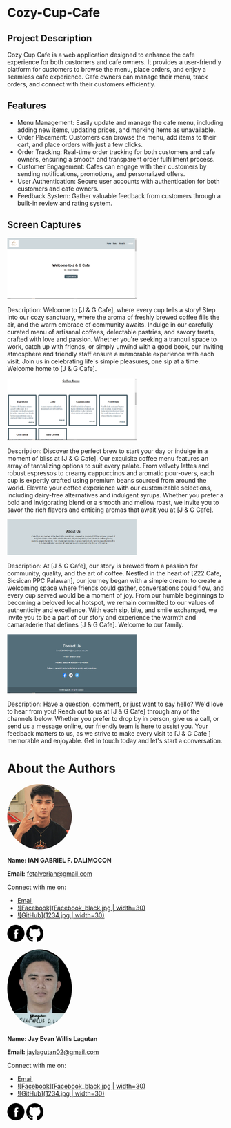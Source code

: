 # Cozy-Cup-Cafe

## Project Description
Cozy Cup Cafe is a web application designed to enhance the cafe experience for both customers and cafe owners. It provides a user-friendly platform for customers to browse the menu, place orders, and enjoy a seamless cafe experience. Cafe owners can manage their menu, track orders, and connect with their customers efficiently.

## Features
- Menu Management: Easily update and manage the cafe menu, including adding new items, updating prices, and marking items as unavailable.
- Order Placement: Customers can browse the menu, add items to their cart, and place orders with just a few clicks.
- Order Tracking: Real-time order tracking for both customers and cafe owners, ensuring a smooth and transparent order fulfillment process.
- Customer Engagement: Cafes can engage with their customers by sending notifications, promotions, and personalized offers.
- User Authentication: Secure user accounts with authentication for both customers and cafe owners.
- Feedback System: Gather valuable feedback from customers through a built-in review and rating system.

## Screen Captures

<img src="423568468_1764550047398841_763709334342600698_n.png" width="300"/>

Description: Welcome to [J & G Cafe], where every cup tells a story! Step into our cozy sanctuary, where the aroma of freshly brewed coffee fills the air, and the warm embrace of community awaits. Indulge in our carefully curated menu of artisanal coffees, delectable pastries, and savory treats, crafted with love and passion. Whether you're seeking a tranquil space to work, catch up with friends, or simply unwind with a good book, our inviting atmosphere and friendly staff ensure a memorable experience with each visit. Join us in celebrating life's simple pleasures, one sip at a time. Welcome home to [J & G Cafe].

<img src="423541775_1116224272903877_2870596733764785385_n.png" width="300"/>

Description: Discover the perfect brew to start your day or indulge in a moment of bliss at [J & G Cafe]. Our exquisite coffee menu features an array of tantalizing options to suit every palate. From velvety lattes and robust espressos to creamy cappuccinos and aromatic pour-overs, each cup is expertly crafted using premium beans sourced from around the world. Elevate your coffee experience with our customizable selections, including dairy-free alternatives and indulgent syrups. Whether you prefer a bold and invigorating blend or a smooth and mellow roast, we invite you to savor the rich flavors and enticing aromas that await you at [J & G Cafe].

<img src="423454374_1120990602423174_3832831838747555174_n.png" width="300"/>

Description: At [J & G Cafe], our story is brewed from a passion for community, quality, and the art of coffee. Nestled in the heart of [222 Cafe, Sicsican PPC Palawan], our journey began with a simple dream: to create a welcoming space where friends could gather, conversations could flow, and every cup served would be a moment of joy. From our humble beginnings to becoming a beloved local hotspot, we remain committed to our values of authenticity and excellence. With each sip, bite, and smile exchanged, we invite you to be a part of our story and experience the warmth and camaraderie that defines [J & G Cafe]. Welcome to our family.

<img src="423541846_769233685113845_205386693007417447_n.png" width="300"/>

Description: Have a question, comment, or just want to say hello? We'd love to hear from you! Reach out to us at [J & G Cafe] through any of the channels below. Whether you prefer to drop by in person, give us a call, or send us a message online, our friendly team is here to assist you. Your feedback matters to us, as we strive to make every visit to [J & G Cafe ] memorable and enjoyable. Get in touch today and let's start a conversation.

# About the Authors

<img src="1234.jpg" alt="Ian Gabriel F. Dalimocon" style="border-radius:50%;" width=150>

**Name: IAN GABRIEL F. DALIMOCON**

**Email:** fetalverian@gmail.com

Connect with me on:
- [Email](mailto:fetalverian@gmail.com)
- [![Facebook](Facebook_black.jpg | width=30)](https://www.facebook.com/IanDalimocon/)
- [![GitHub](1234.jpg | width=30)](https://github.com/IanDalimocon)

[<img src="Facebook_black.png" alt="Facebook" width="40">](https://www.facebook.com/IanDalimocon/)
[<img src="Github_black.png" alt="GitHub" width="40">](https://github.com/IanDalimocon)

<img src="12.jpg" alt="Jat Evan Willis Lagutan" style="border-radius:50%;" width=150>

**Name: Jay Evan Willis Lagutan**

**Email:** jaylagutan02@gmail.com

Connect with me on:
- [Email](mailto:jaylagutan02@gmail.com)
- [![Facebook](Facebook_black.jpg | width=30)](https://www.facebook.com/princess.michael.35574)
- [![GitHub](1234.jpg | width=30)](https://github.com/Jhay0602)

[<img src="Facebook_black.png" alt="Facebook" width="40">](https://www.facebook.com/princess.michael.35574)
[<img src="Github_black.png" alt="GitHub" width="40">](https://github.com/Jhay0602)